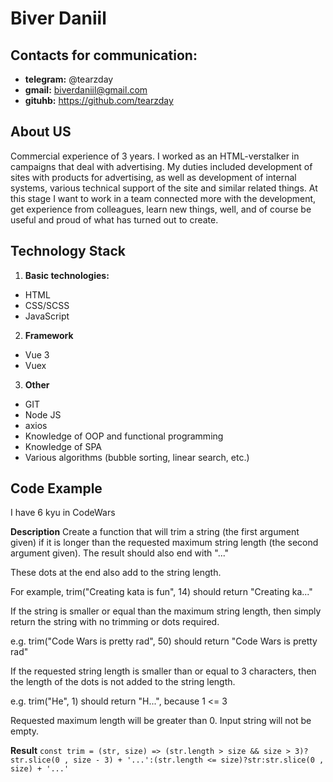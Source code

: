 # Biver Daniil

## Contacts for communication:

- **telegram:**  @tearzday
- **gmail:** biverdaniil@gmail.com
- **gituhb:** https://github.com/tearzday

## About US

Commercial experience of 3 years. I worked as an HTML-verstalker in campaigns that deal with advertising. My duties included development of sites with products for advertising, as well as development of internal systems, various technical support of the site and similar related things. At this stage I want to work in a team connected more with the development, get experience from colleagues, learn new things, well, and of course be useful and proud of what has turned out to create.

## Technology Stack

1. **Basic technologies:**
- HTML
- CSS/SCSS
- JavaScript

2. **Framework**
- Vue 3
- Vuex

3. **Other**
- GIT
- Node JS
- axios
- Knowledge of OOP and functional programming
- Knowledge of SPA
- Various algorithms (bubble sorting, linear search, etc.)

## Code Example
I have 6 kyu in CodeWars

**Description**
Create a function that will trim a string (the first argument given) if it is longer than the requested maximum string length (the second argument given). The result should also end with "..."

These dots at the end also add to the string length.

For example, trim("Creating kata is fun", 14) should return "Creating ka..."

If the string is smaller or equal than the maximum string length, then simply return the string with no trimming or dots required.

e.g. trim("Code Wars is pretty rad", 50) should return "Code Wars is pretty rad"

If the requested string length is smaller than or equal to 3 characters, then the length of the dots is not added to the string length.

e.g. trim("He", 1) should return "H...", because 1 <= 3

Requested maximum length will be greater than 0. Input string will not be empty.

**Result**
`const trim = (str, size) => (str.length > size && size > 3)?str.slice(0 , size - 3) + '...':(str.length <= size)?str:str.slice(0 , size) + '...'`